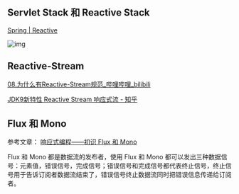 ## Servlet Stack 和 Reactive Stack

[Spring | Reactive](https://spring.io/reactive)

![img](https://spring.io/img/extra/reactive-5.svg)



## Reactive-Stream

[08.为什么有Reactive-Stream规范_哔哩哔哩_bilibili](https://www.bilibili.com/video/BV1sC4y1K7ET?spm_id_from=333.788.player.switch&vd_source=8d7ce9dd45b35258ee11a3c3ce982ea9&p=8)

[JDK9新特性 Reactive Stream 响应式流 - 知乎](https://zhuanlan.zhihu.com/p/109880020)



## Flux 和 Mono

参考文章： [响应式编程——初识 Flux 和 Mono](https://segmentfault.com/a/1190000044156563)

Flux 和 Mono 都是数据流的发布者，使用 Flux 和 Mono 都可以发出三种数据信号：元素值，错误信号，完成信号；错误信号和完成信号都代表终止信号，终止信号用于告诉订阅者数据流结束了，错误信号终止数据流同时把错误信息传递给订阅者。